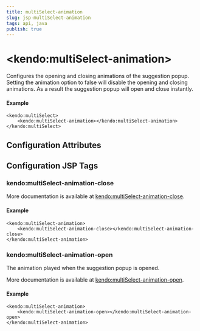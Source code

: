 ```yaml
---
title: multiSelect-animation
slug: jsp-multiSelect-animation
tags: api, java
publish: true
---
```


# \<kendo:multiSelect-animation\>

Configures the opening and closing animations of the suggestion popup. Setting the animation option to false will disable the opening and closing animations. As a result the suggestion popup will open and close instantly.

#### Example
    <kendo:multiSelect>
        <kendo:multiSelect-animation></kendo:multiSelect-animation>
    </kendo:multiSelect>

## Configuration Attributes


##  Configuration JSP Tags

### kendo:multiSelect-animation-close



More documentation is available at [kendo:multiSelect-animation-close](multiselect/animation-close).

#### Example

    <kendo:multiSelect-animation>
        <kendo:multiSelect-animation-close></kendo:multiSelect-animation-close>
    </kendo:multiSelect-animation>

### kendo:multiSelect-animation-open

The animation played when the suggestion popup is opened.

More documentation is available at [kendo:multiSelect-animation-open](multiselect/animation-open).

#### Example

    <kendo:multiSelect-animation>
        <kendo:multiSelect-animation-open></kendo:multiSelect-animation-open>
    </kendo:multiSelect-animation>


